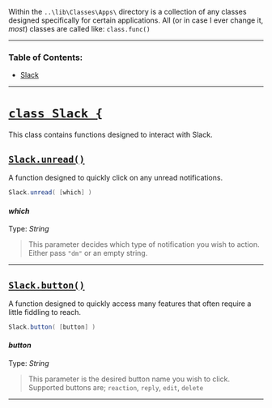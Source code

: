 Within the `..\lib\Classes\Apps\` directory is a collection of any classes designed specifically for certain applications. All (or in case I ever change it, *most*) classes are called like: `class.func()`
***
### Table of Contents:
* [Slack](#class-slack-)
***

# <u>`class Slack {`</u>
This class contains functions designed to interact with Slack.

## <u>`Slack.unread()`</u>
A function designed to quickly click on any unread notifications.
```c#
Slack.unread( [which] )
```
#### *which*
Type: *String*
> This parameter decides which type of notification you wish to action. Either pass `"dm"` or an empty string.
***

## <u>`Slack.button()`</u>
A function designed to quickly access many features that often require a little fiddling to reach.
```c#
Slack.button( [button] )
```
#### *button*
Type: *String*
> This parameter is the desired button name you wish to click. Supported buttons are; `reaction`, `reply`, `edit`, `delete`
***